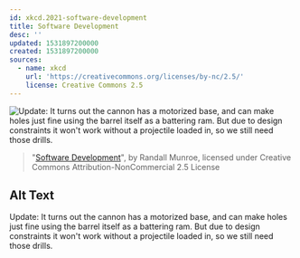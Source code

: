 ```yaml
---
id: xkcd.2021-software-development
title: Software Development
desc: ''
updated: 1531897200000
created: 1531897200000
sources:
  - name: xkcd
    url: 'https://creativecommons.org/licenses/by-nc/2.5/'
    license: Creative Commons 2.5
---
```

![Update: It turns out the cannon has a motorized base, and can make holes just fine using the barrel itself as a battering ram. But due to design constraints it won't work without a projectile loaded in, so we still need those drills.](https://imgs.xkcd.com/comics/software_development.png)
> "[Software Development](https://xkcd.com/2021/)", by Randall Munroe, licensed under Creative Commons Attribution-NonCommercial 2.5 License

## Alt Text
Update: It turns out the cannon has a motorized base, and can make holes just fine using the barrel itself as a battering ram. But due to design constraints it won't work without a projectile loaded in, so we still need those drills.
